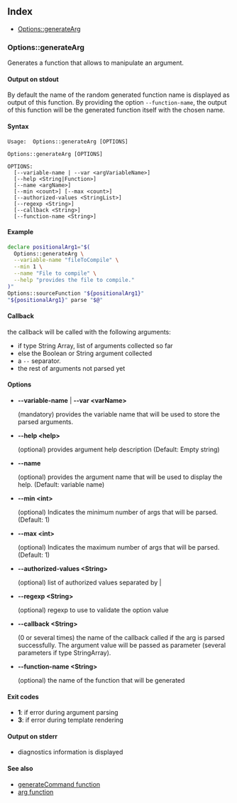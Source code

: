 ## Index

* [Options::generateArg](#optionsgeneratearg)

### Options::generateArg

Generates a function that allows to manipulate an argument.

#### Output on stdout

By default the name of the random generated function name
is displayed as output of this function.
By providing the option `--function-name`, the output of this
function will be the generated function itself with the chosen name.

#### Syntax

```text
Usage:  Options::generateArg [OPTIONS]

Options::generateArg [OPTIONS]

OPTIONS:
  [--variable-name | --var <argVariableName>]
  [--help <String|Function>]
  [--name <argName>]
  [--min <count>] [--max <count>]
  [--authorized-values <StringList>]
  [--regexp <String>]
  [--callback <String>]
  [--function-name <String>]
```

#### Example

```bash
declare positionalArg1="$(
  Options::generateArg \
  --variable-name "fileToCompile" \
  --min 1 \
  --name "File to compile" \
  --help "provides the file to compile."
)"
Options::sourceFunction "${positionalArg1}"
"${positionalArg1}" parse "$@"
```

#### Callback

the callback will be called with the following arguments:

* if type String Array, list of arguments collected so far
* else the Boolean or String argument collected
* a `--` separator.
* the rest of arguments not parsed yet

#### Options

* **--variable-name** | **--var \<varName\>**

  (mandatory) provides the variable name that will be used to store the parsed arguments.

* **--help \<help\>**

  (optional) provides argument help description (Default: Empty string)

* **--name**

  (optional) provides the argument name that will be used to display the help. (Default: variable name)

* **--min \<int\>**

  (optional) Indicates the minimum number of args that will be parsed. (Default: 1)

* **--max \<int\>**

  (optional) Indicates the maximum number of args that will be parsed. (Default: 1)

* **--authorized-values  \<String\>**

  (optional) list of authorized values separated by |

* **--regexp \<String\>**

  (optional) regexp to use to validate the option value

* **--callback \<String\>**

  (0 or several times) the name of the callback called if the arg is parsed successfully. The argument value will be passed as parameter (several parameters if type StringArray).

* **--function-name \<String\>**

  (optional) the name of the function that will be generated

#### Exit codes

* **1**: if error during argument parsing
* **3**: if error during template rendering

#### Output on stderr

* diagnostics information is displayed

#### See also

* [generateCommand function](#/doc/guides/Options/generateCommand)
* [arg function](#/doc/guides/Options/functionArg)

